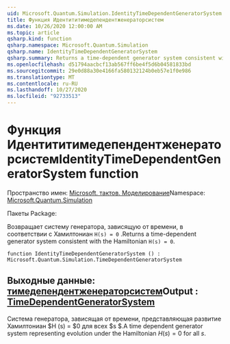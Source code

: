 ```yaml
---
uid: Microsoft.Quantum.Simulation.IdentityTimeDependentGeneratorSystem
title: Функция Идентититимедепендентженераторсистем
ms.date: 10/26/2020 12:00:00 AM
ms.topic: article
qsharp.kind: function
qsharp.namespace: Microsoft.Quantum.Simulation
qsharp.name: IdentityTimeDependentGeneratorSystem
qsharp.summary: Returns a time-dependent generator system consistent with the Hamiltonian `H(s) = 0`.
ms.openlocfilehash: d51794aacbcf13ab567ff6be4f5d6b04581833bd
ms.sourcegitcommit: 29e0d88a30e4166fa580132124b0eb57e1f0e986
ms.translationtype: MT
ms.contentlocale: ru-RU
ms.lasthandoff: 10/27/2020
ms.locfileid: "92733513"
---
```

# <a name="identitytimedependentgeneratorsystem-function"></a><span data-ttu-id="db1a3-102">Функция Идентититимедепендентженераторсистем</span><span class="sxs-lookup"><span data-stu-id="db1a3-102">IdentityTimeDependentGeneratorSystem function</span></span>

<span data-ttu-id="db1a3-103">Пространство имен: [Microsoft. тактов. Моделирование](xref:Microsoft.Quantum.Simulation)</span><span class="sxs-lookup"><span data-stu-id="db1a3-103">Namespace: [Microsoft.Quantum.Simulation](xref:Microsoft.Quantum.Simulation)</span></span>

<span data-ttu-id="db1a3-104">Пакеты [](https://nuget.org/packages/)</span><span class="sxs-lookup"><span data-stu-id="db1a3-104">Package: [](https://nuget.org/packages/)</span></span>


<span data-ttu-id="db1a3-105">Возвращает систему генератора, зависящую от времени, в соответствии с Хамилтониан `H(s) = 0` .</span><span class="sxs-lookup"><span data-stu-id="db1a3-105">Returns a time-dependent generator system consistent with the Hamiltonian `H(s) = 0`.</span></span>

```qsharp
function IdentityTimeDependentGeneratorSystem () : Microsoft.Quantum.Simulation.TimeDependentGeneratorSystem
```


## <a name="output--timedependentgeneratorsystem"></a><span data-ttu-id="db1a3-106">Выходные данные: [тимедепендентженераторсистем](xref:Microsoft.Quantum.Simulation.TimeDependentGeneratorSystem)</span><span class="sxs-lookup"><span data-stu-id="db1a3-106">Output : [TimeDependentGeneratorSystem](xref:Microsoft.Quantum.Simulation.TimeDependentGeneratorSystem)</span></span>

<span data-ttu-id="db1a3-107">Система генератора, зависящая от времени, представляющая развитие Хамилтониан $H (s) = $0 для всех $s $.</span><span class="sxs-lookup"><span data-stu-id="db1a3-107">A time dependent generator system representing evolution under the Hamiltonian $H(s) = 0$ for all $s$.</span></span>
